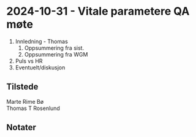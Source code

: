 # 2024-10-31 - Vitale parametere QA møte

1. Innledning - Thomas
   1. Oppsummering fra sist.
   2. Oppsummering fra WGM
2. Puls vs HR
3. Eventuelt/diskusjon

## Tilstede

Marte Rime Bø  
Thomas T Rosenlund  

## Notater
